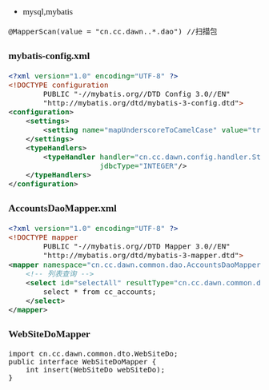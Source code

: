 <span  style="font-family: Simsun,serif; font-size: 17px; ">

- mysql,mybatis

~~~
@MapperScan(value = "cn.cc.dawn..*.dao") //扫描包
~~~

### mybatis-config.xml

~~~xml
<?xml version="1.0" encoding="UTF-8" ?>
<!DOCTYPE configuration
        PUBLIC "-//mybatis.org//DTD Config 3.0//EN"
        "http://mybatis.org/dtd/mybatis-3-config.dtd">
<configuration>
    <settings>
        <setting name="mapUnderscoreToCamelCase" value="true"/>
    </settings>
    <typeHandlers>
        <typeHandler handler="cn.cc.dawn.config.handler.StatusEnumHandler" javaType="cn.cc.dawn.common.enums.StatusEnum"
                     jdbcType="INTEGER"/>
    </typeHandlers>
</configuration>
~~~

### AccountsDaoMapper.xml

~~~xml
<?xml version="1.0" encoding="UTF-8" ?>
<!DOCTYPE mapper
        PUBLIC "-//mybatis.org//DTD Mapper 3.0//EN"
        "http://mybatis.org/dtd/mybatis-3-mapper.dtd">
<mapper namespace="cn.cc.dawn.common.dao.AccountsDaoMapper">
    <!-- 列表查询 -->
    <select id="selectAll" resultType="cn.cc.dawn.common.dto.AccountsDto">
        select * from cc_accounts;
    </select>
</mapper>
~~~

### WebSiteDoMapper

~~~  
import cn.cc.dawn.common.dto.WebSiteDo;
public interface WebSiteDoMapper {
    int insert(WebSiteDo webSiteDo);
}
~~~

</span>